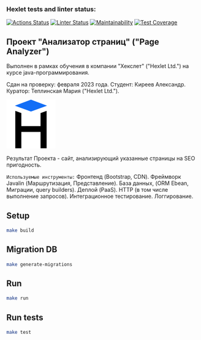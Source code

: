 ### Hexlet tests and linter status:
[![Actions Status](https://github.com/AlexanderKireev/java-project-72/workflows/hexlet-check/badge.svg)](https://github.com/AlexanderKireev/java-project-72/actions)
[![Linter Status](https://github.com/AlexanderKireev/java-project-72/workflows/Build/badge.svg)](https://github.com/AlexanderKireev/java-project-72/actions)
[![Maintainability](https://api.codeclimate.com/v1/badges/39e1e1c3751c2b8723d4/maintainability)](https://codeclimate.com/github/AlexanderKireev/java-project-72/maintainability)
[![Test Coverage](https://api.codeclimate.com/v1/badges/39e1e1c3751c2b8723d4/test_coverage)](https://codeclimate.com/github/AlexanderKireev/java-project-72/test_coverage)
## Проект "Анализатор страниц" ("Page Analyzer")
Выполнен в рамках обучения в компании "Хекслет" ("Hexlet Ltd.") на курсе java-программирования.

Сдан на проверку:  февраля 2023 года. Студент: Киреев Александр. Куратор: Теплинская Мария ("Hexlet Ltd.").

[![Hexlet Ltd. logo](https://raw.githubusercontent.com/Hexlet/assets/master/images/hexlet_logo128.png)](https://ru.hexlet.io/pages/about?utm_source=github&utm_medium=link&utm_campaign=java-package)

Результат Проекта - сайт, анализирующий указанные страницы на SEO пригодность.

`Используемые инструменты:` Фронтенд (Bootstrap, CDN). Фреймворк Javalin (Маршрутизация, Представление). База данных, (ORM Ebean, Миграции, query builders). Деплой (PaaS). HTTP (в том числе выполнение запросов). Интеграционное тестирование. Логгирование.


## Setup
```sh
make build
```
## Migration DB
```sh
make generate-migrations
```

## Run
```sh
make run
```

## Run tests
```sh
make test
```
